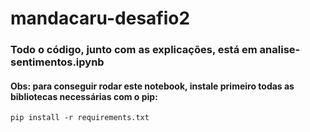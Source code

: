 # mandacaru-desafio2
### Todo o código, junto com as explicações, está em analise-sentimentos.ipynb
#### Obs: para conseguir rodar este notebook, instale primeiro todas as bibliotecas necessárias com o pip:
```
pip install -r requirements.txt
```
